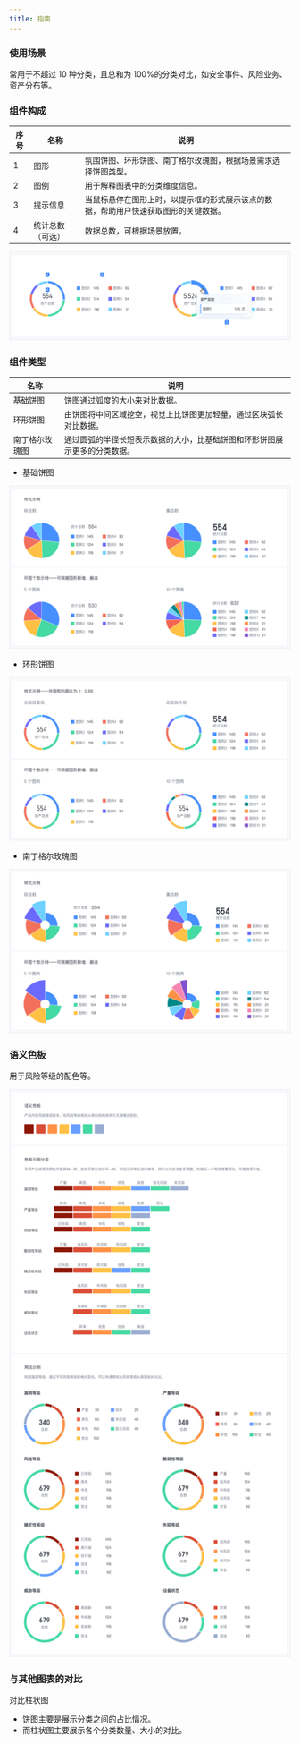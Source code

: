```yaml
---
title: 指南
---
```


### 使用场景

常用于不超过 10 种分类，且总和为 100%的分类对比，如安全事件、风险业务、资产分布等。

### 组件构成

| 序号 | 名称             | 说明                                                                                 |
| ---- | ---------------- | ------------------------------------------------------------------------------------ |
| 1    | 图形             | 氛围饼图、环形饼图、南丁格尔玫瑰图，根据场景需求选择饼图类型。                       |
| 2    | 图例             | 用于解释图表中的分类维度信息。                                                       |
| 3    | 提示信息         | 当鼠标悬停在图形上时，以提示框的形式展示该点的数据，帮助用户快速获取图形的关键数据。 |
| 4    | 统计总数（可选） | 数据总数，可根据场景放置。                                                           |

![组件构成](./assets/1.png)

### 组件类型

| 名称           | 说明                                                                       |
| -------------- | -------------------------------------------------------------------------- |
| 基础饼图       | 饼图通过弧度的大小来对比数据。                                             |
| 环形饼图       | 由饼图将中间区域挖空，视觉上比饼图更加轻量，通过区块弧长对比数据。         |
| 南丁格尔玫瑰图 | 通过圆弧的半径长短表示数据的大小，比基础饼图和环形饼图展示更多的分类数据。 |

- 基础饼图

![基础饼图](./assets/2.png)

- 环形饼图

![环形饼图](./assets/3.png)

- 南丁格尔玫瑰图

![南丁格尔玫瑰图](./assets/4.png)

### 语义色板

用于风险等级的配色等。

![语义色板](./assets/6.png)

### 与其他图表的对比

对比柱状图

- 饼图主要是展示分类之间的占比情况。
- 而柱状图主要展示各个分类数量、大小的对比。
